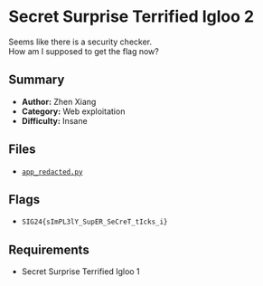 # Secret Surprise Terrified Igloo 2

Seems like there is a security checker. \
How am I supposed to get the flag now?

## Summary
- **Author:** Zhen Xiang
- **Category:** Web exploitation
- **Difficulty:** Insane

## Files
- [`app_redacted.py`](./dist/app_redacted.py)

## Flags
- `SIG24{sImPL3lY_SupER_SeCreT_tIcks_i}`

## Requirements
- Secret Surprise Terrified Igloo 1
